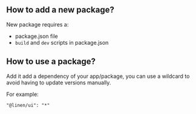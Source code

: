 ## How to add a new package?

New package requires a:

- package.json file
- `build` and `dev` scripts in package.json

## How to use a package?

Add it add a dependency of your app/package, you can use a wildcard to avoid having to update versions manually.

For example:

```
"@linen/ui": "*"
```
